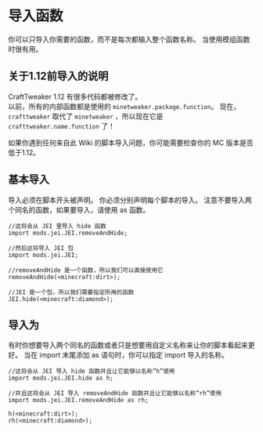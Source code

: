 # 导入函数

你可以只导入你需要的函数，而不是每次都输入整个函数名称。 当使用模组函数时很有用。

## 关于1.12前导入的说明

CraftTweaker 1.12 有很多代码都被修改了。  
以前，所有的内部函数都是使用的 `minetweaker.package.function`。 现在， `crafttweaker` 取代了 `minetweaker` ，所以现在它是 `crafttweaker.name.function` 了！

如果你遇到任何来自此 Wiki 的脚本导入问题，你可能需要检查你的 MC 版本是否低于1.12。

## 基本导入

导入必须在脚本开头被声明。 你必须分别声明每个脚本的导入。 注意不要导入两个同名的函数，如果要导入，请使用 as 函数。

    //这将会从 JEI 里导入 hide 函数
    import mods.jei.JEI.removeAndHide;
    
    //然后这将导入 JEI 包
    import mods.jei.JEI;
    
    //removeAndHide 是一个函数，所以我们可以直接使用它
    removeAndHide(<minecraft:dirt>);
    
    //JEI 是一个包，所以我们需要指定所用的函数
    JEI.hide(<minecraft:diamond>);
    

## 导入为

有时你想要导入两个同名的函数或者只是想要用自定义名称来让你的脚本看起来更好。 当在 import 末尾添加 as 语句时，你可以指定 import 导入的名称。

    //这将会从 JEI 导入 hide 函数并且让它能够以名称“h”使用
    import mods.jei.JEI.hide as h;
    
    //并且这将会从 JEI 导入 removeAndHide 函数并且让它能够以名称“rh”使用
    import mods.jei.JEI.removeAndHide as rh;
    
    h(<minecraft:dirt>);
    rh(<minecraft:diamond>);